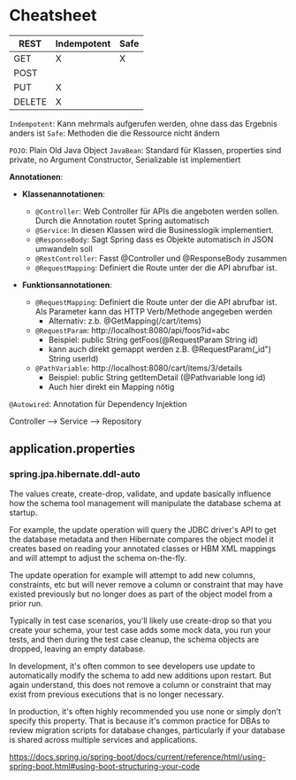 # Cheatsheet

REST   | Indempotent | Safe
------ | ----------- | -----
GET    | X           | X
POST   |             | 
PUT    | X           |  
DELETE | X           |
                     
`Indempotent`: Kann mehrmals aufgerufen werden, ohne dass das Ergebnis anders ist
`Safe`: Methoden die die Ressource nicht ändern

`POJO`: Plain Old Java Object
`JavaBean`: Standard für Klassen, properties sind private, no Argument Constructor, Serializable ist implementiert

**Annotationen**: 
* **Klassenannotationen**:
	* `@Controller`: Web Controller für APIs die angeboten werden sollen. Durch die Annotation routet Spring automatisch
	* `@Service`: In diesen Klassen wird die Businesslogik implementiert. 
	* `@ResponseBody`: Sagt Spring dass es Objekte automatisch in JSON umwandeln soll
	* `@RestController`: Fasst @Controller und @ResponseBody zusammen 
	* `@RequestMapping`: Definiert die Route unter der die API abrufbar ist.
	
* **Funktionsannotationen**:
	* `@RequestMapping`: Definiert die Route unter der die API abrufbar ist. Als Parameter kann das HTTP Verb/Methode angegeben werden
	    * Alternativ: z.b. @GetMapping(/cart/items) 
	* `@RequestParam`: http://localhost:8080/api/foos?id=abc
	    * Beispiel: public String getFoos(@RequestParam String id)
	    * kann auch direkt gemappt werden z.B. @RequestParam(„id") String userId)
	* `@PathVariable`:  http://localhost:8080/cart/items/3/details
        * Beispiel: public String getItemDetail (@Pathvariable long id)
		* Auch hier direkt ein Mapping nötig
			
`@Autowired`: Annotation für Dependency Injektion

Controller —> Service —> Repository

## application.properties

### spring.jpa.hibernate.ddl-auto 

The values create, create-drop, validate, and update basically influence how the schema tool management will manipulate the database schema at startup.

For example, the update operation will query the JDBC driver's API to get the database metadata and then Hibernate compares the object model it creates based on reading your annotated classes or HBM XML mappings and will attempt to adjust the schema on-the-fly.

The update operation for example will attempt to add new columns, constraints, etc but will never remove a column or constraint that may have existed previously but no longer does as part of the object model from a prior run.

Typically in test case scenarios, you'll likely use create-drop so that you create your schema, your test case adds some mock data, you run your tests, and then during the test case cleanup, the schema objects are dropped, leaving an empty database.

In development, it's often common to see developers use update to automatically modify the schema to add new additions upon restart. But again understand, this does not remove a column or constraint that may exist from previous executions that is no longer necessary.

In production, it's often highly recommended you use none or simply don't specify this property. That is because it's common practice for DBAs to review migration scripts for database changes, particularly if your database is shared across multiple services and applications.


https://docs.spring.io/spring-boot/docs/current/reference/html/using-spring-boot.html#using-boot-structuring-your-code